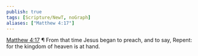 ```yaml
---
publish: true
tags: [Scripture/NewT, noGraph]
aliases: ["Matthew 4:17"]
---
```

[Matthew 4:17](https://churchofjesuschrist.org/study/scriptures/nt/matt/4?lang=eng&id=p17#p17) ¶ From that time Jesus began to preach, and to say, Repent: for the kingdom of heaven is at hand.
